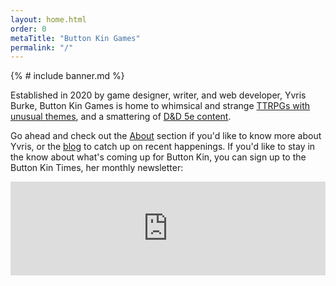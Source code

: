 ```yaml
---
layout: home.html
order: 0
metaTitle: "Button Kin Games"
permalink: "/"
---
```


{% # include banner.md %}

<p>
    Established in 2020 by game designer, writer, and web developer, Yvris Burke, Button Kin Games is home to whimsical and strange <a href="/games">TTRPGs with unusual themes</a>, and a smattering of <a href="/adventures">D&D 5e content</a>.
</p><p>
    Go ahead and check out the <a href="/about">About</a> section if you'd like to know more about Yvris, or the <a href="/blog">blog</a> to catch up on recent happenings. If you'd like to stay in the know about what's coming up for Button Kin, you can sign up to the Button Kin Times, her monthly newsletter:
</p>
<div>
    <iframe scrolling="no" style="width:100%!important;height:150px;border:0px !important" src="https://buttondown.email/button_kin_games?as_embed=true"></iframe>
</div>
